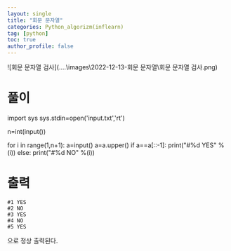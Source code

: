 ```yaml
---
layout: single
title: "회문 문자열"
categories: Python_algorizm(inflearn)
tag: [python]
toc: true
author_profile: false
---
```


![회문 문자열 검사](..\..\images\2022-12-13-회문 문자열\회문 문자열 검사.png)

# 풀이

import sys
sys.stdin=open('input.txt','rt')


n=int(input())

for i in range(1,n+1):
    a=input()
    a=a.upper()
    if a==a[::-1]:
        print("#%d YES" %(i))
    else:
        print("#%d NO" %(i))

# 출력

```
#1 YES
#2 NO
#3 YES
#4 NO
#5 YES

```

으로 정상 출력된다.
